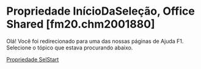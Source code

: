 
# Propriedade InícioDaSeleção, Office Shared [fm20.chm2001880]

Olá! Você foi redirecionado para uma das nossas páginas de Ajuda F1. Selecione o tópico que estava procurando abaixo.

[Propriedade SelStart](http://msdn.microsoft.com/library/ca0db01c-bea0-6827-376f-f2a41c4eb5ed%28Office.15%29.aspx)

